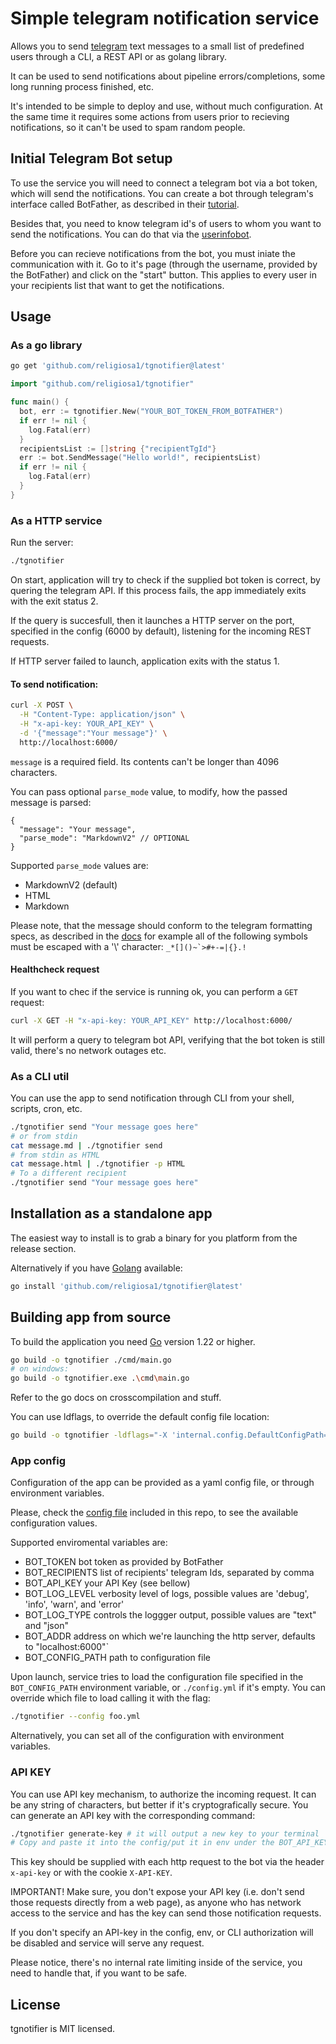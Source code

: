 # Simple telegram notification service

Allows you to send [telegram](https://telegram.org/) text messages to a small 
list of predefined users through a CLI, a REST API or as golang library.

It can be used to send notifications about pipeline errors/completions, 
some long running process finished, etc.

It's intended to be simple to deploy and use, without much configuration.
At the same time it requires some actions from users prior to recieving 
notifications, so it can't be used to spam random people.

## Initial Telegram Bot setup

To use the service you will need to connect a telegram bot via a bot token, 
which will send the notifications. You can create a bot through
telegram's interface called BotFather, as described in their 
[tutorial](https://core.telegram.org/bots/tutorial#getting-ready).

Besides that, you need to know telegram id's of users to whom you want to 
send the notifications. You can do that via the [userinfobot](https://t.me/userinfobot).

Before you can recieve notifications from the bot, you must iniate the communication
with it. Go to it's page (through the username, provided by the BotFather) and
click on the "start" button. This applies to every user in your recipients list
that want to get the notifications.

## Usage

### As a go library

```sh
go get 'github.com/religiosa1/tgnotifier@latest'
```

```go
import "github.com/religiosa1/tgnotifier"

func main() {
  bot, err := tgnotifier.New("YOUR_BOT_TOKEN_FROM_BOTFATHER")
  if err != nil {
    log.Fatal(err)
  }
  recipientsList := []string {"recipientTgId"}
  err := bot.SendMessage("Hello world!", recipientsList)
  if err != nil {
    log.Fatal(err)
  }
}
```

### As a HTTP service

Run the server:
```sh
./tgnotifier
```
On start, application will try to check if the supplied bot token is correct, by
quering the telegram API. If this process fails, the app immediately exits with
the exit status 2.

If the query is succesfull, then it launches a HTTP server on the port, specified
in the config (6000 by default), listening for the incoming REST requests.

If HTTP server failed to launch, application exits with the status 1.

#### To send notification:

```sh
curl -X POST \
  -H "Content-Type: application/json" \
  -H "x-api-key: YOUR_API_KEY" \
  -d '{"message":"Your message"}' \
  http://localhost:6000/
```

`message` is a required field. Its contents can't be longer than 4096 characters.

You can pass optional `parse_mode` value, to modify, how the passed message is 
parsed:

```jsonc
{
  "message": "Your message",
  "parse_mode": "MarkdownV2" // OPTIONAL
}
```

Supported `parse_mode` values are:
- MarkdownV2 (default)
- HTML
- Markdown

Please note, that the message should conform to the telegram formatting specs,
as described in the [docs](https://core.telegram.org/bots/api#formatting-options)
for example all of the following symbols must be escaped with a '\\' character: 
```_*[]()~`>#+-=|{}.!```

#### Healthcheck request

If you want to chec if the service is running ok, you can perform a `GET` request:
```sh
curl -X GET -H "x-api-key: YOUR_API_KEY" http://localhost:6000/
```
It will perform a query to telegram bot API, verifying that the bot token is still
valid, there's no network outages etc.

### As a CLI util

You can use the app to send notification through CLI
from your shell, scripts, cron, etc.

```sh
./tgnotifier send "Your message goes here"
# or from stdin
cat message.md | ./tgnotifier send
# from stdin as HTML
cat message.html | ./tgnotifier -p HTML
# To a different recipient
./tgnotifier send "Your message goes here"
```

## Installation as a standalone app
The easiest way to install is to grab a binary for you platform from the
release section. 

Alternatively if you have [Golang](https://go.dev/) available:

```sh
go install 'github.com/religiosa1/tgnotifier@latest'
```

## Building app from source

To build the application you need [Go](https://go.dev/) version 1.22 or higher.

```sh
go build -o tgnotifier ./cmd/main.go 
# on windows:
go build -o tgnotifier.exe .\cmd\main.go
```

Refer to the go docs on crosscompilation and stuff.

You can use ldflags, to override the default config file location:

```sh
go build -o tgnotifier -ldflags="-X 'internal.config.DefaultConfigPath=/etc/tgnotifier.yml'" ./cmd/main.go
```

### App config

Configuration of the app can be provided as a yaml config file, or through
environment variables.

Please, check the [config file](./config.yml) included in this repo, to see the
available configuration values.

Supported enviromental variables are:
- BOT_TOKEN bot token as provided by BotFather
- BOT_RECIPIENTS list of recipients' telegram Ids, separated by comma
- BOT_API_KEY your API Key (see bellow)
- BOT_LOG_LEVEL verbosity level of logs, possible values are 'debug', 'info', 'warn', and 'error'
- BOT_LOG_TYPE controls the loggger output, possible values are "text" and "json"
- BOT_ADDR address on which we're launching the http server, defaults to "localhost:6000"`
- BOT_CONFIG_PATH path to configuration file

Upon launch, service tries to load the configuration file specified in the 
`BOT_CONFIG_PATH` environment variable, or `./config.yml` if it's empty. 
You can override which file to load calling it with the flag:

```sh
./tgnotifier --config foo.yml
```

Alternatively, you can set all of the configuration with environment variables.

### API KEY
You can use API key mechanism, to authorize the incoming request. 
It can be any string of characters, but better if it's cryptografically secure.
You can generate an API key with the corresponding command:

```sh
./tgnotifier generate-key # it will output a new key to your terminal
# Copy and paste it into the config/put it in env under the BOT_API_KEY
```

This key should be supplied with each http request to the bot via the header 
`x-api-key` or with the cookie `X-API-KEY`.

IMPORTANT! Make sure, you don't expose your API key (i.e. don't send those requests
directly from a web page), as anyone who has network access to the service and
has the key can send those notification requests.

If you don't specify an API-key in the config, env, or CLI authorization will 
be disabled and service will serve any request.

Please notice, there's no internal rate limiting inside of the service, you 
need to handle that, if you want to be safe.


## License
tgnotifier is MIT licensed.